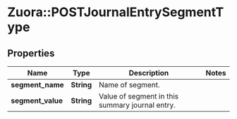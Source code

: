 # Zuora::POSTJournalEntrySegmentType

## Properties
Name | Type | Description | Notes
------------ | ------------- | ------------- | -------------
**segment_name** | **String** | Name of segment.  | 
**segment_value** | **String** | Value of segment in this summary journal entry.  | 


